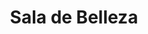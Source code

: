 ---
title: "Sala de Belleza"
url: /ciudad-de-panama/sala-de-belleza-avenida-central-espana/
shop: peluquería
---